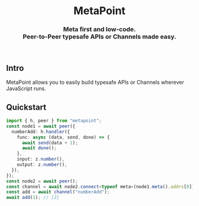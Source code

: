 <!-- <a href="https://trpc.io/" target="_blank" rel="noopener">
  <picture>
    <source media="(prefers-color-scheme: dark)" srcset="https://assets.trpc.io/www/trpc-readme-dark.png" />
    <img alt="tRPC" src="https://assets.trpc.io/www/trpc-readme.png" />
  </picture>
</a> -->

<div align="center">
  <h1>MetaPoint</h1>
  <h3>Meta first and low-code.<br />Peer-to-Peer typesafe APIs or Channels made easy.</h3>
  <!-- <a href="https://codecov.io/gh/trpc/trpc">
    <img alt="codecov" src="https://codecov.io/gh/trpc/trpc/branch/main/graph/badge.svg?token=KPPS918B0G">
  </a>
  <a href="https://github.com/trpc/trpc/blob/main/LICENSE">
    <img alt="MIT License" src="https://img.shields.io/github/license/trpc/trpc" />
  </a>
  <a href="https://trpc.io/discord">
    <img alt="Discord" src="https://img.shields.io/discord/867764511159091230?color=7389D8&label&logo=discord&logoColor=ffffff" />
  </a>
  <br />
  <a href="https://twitter.com/alexdotjs">
    <img alt="Twitter" src="https://img.shields.io/twitter/url.svg?label=%40alexdotjs&style=social&url=https%3A%2F%2Ftwitter.com%2Falexdotjs" />
  </a>
  <a href="https://twitter.com/trpcio">
    <img alt="Twitter" src="https://img.shields.io/twitter/url.svg?label=%40trpcio&style=social&url=https%3A%2F%2Ftwitter.com%2Falexdotjs" />
  </a>
  <br /> -->
  <!-- <br /> -->
  <!-- <figure>
    <img src="https://assets.trpc.io/www/v10/v10-dark-landscape.gif" alt="Demo" />
    <figcaption>
      <p align="center">
        The client above is <strong>not</strong> importing any code from the server, only its type declarations.
      </p>
    </figcaption>
  </figure> -->
</div>

<br />

## Intro

MetaPoint allows you to easily build typesafe APIs or Channels wherever
JavaScript runs.

## Quickstart

```typescript
import { h, peer } from "metapoint";
const node1 = await peer({
  numberAdd: h.handler({
    func: async (data, send, done) => {
      await send(data + 1);
      await done();
    },
    input: z.number(),
    output: z.number(),
  }),
});
const node2 = await peer();
const channel = await node2.connect<typeof meta>(node1.meta().addrs[0]);
const add = await channel("numberAdd");
await add(1); // [2]
```
